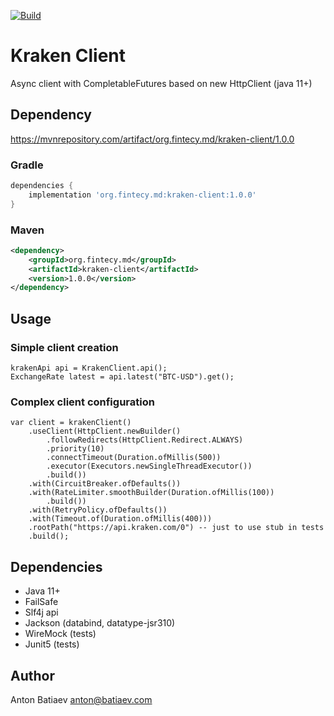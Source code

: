 [![Build](https://github.com/fintecy/kraken-client/actions/workflows/gradle.yml/badge.svg?branch=main)](https://github.com/fintecy/kraken-client/actions/workflows/gradle.yml)

# Kraken Client

Async client with CompletableFutures based on new HttpClient (java 11+)

## Dependency
https://mvnrepository.com/artifact/org.fintecy.md/kraken-client/1.0.0

### Gradle
```groovy
dependencies {
    implementation 'org.fintecy.md:kraken-client:1.0.0'
}
```

### Maven
```xml
<dependency>
    <groupId>org.fintecy.md</groupId>
    <artifactId>kraken-client</artifactId>
    <version>1.0.0</version>
</dependency>
```

## Usage
### Simple client creation
```
krakenApi api = KrakenClient.api();
ExchangeRate latest = api.latest("BTC-USD").get();
```
### Complex client configuration
```
var client = krakenClient()
    .useClient(HttpClient.newBuilder()
        .followRedirects(HttpClient.Redirect.ALWAYS)
        .priority(10)
        .connectTimeout(Duration.ofMillis(500))
        .executor(Executors.newSingleThreadExecutor())
        .build())
    .with(CircuitBreaker.ofDefaults())
    .with(RateLimiter.smoothBuilder(Duration.ofMillis(100))
        .build())
    .with(RetryPolicy.ofDefaults())
    .with(Timeout.of(Duration.ofMillis(400)))
    .rootPath("https://api.kraken.com/0") -- just to use stub in tests
    .build();
```

## Dependencies
- Java 11+
- FailSafe
- Slf4j api
- Jackson (databind, datatype-jsr310)
- WireMock (tests)
- Junit5 (tests)

## Author
Anton Batiaev <anton@batiaev.com>
